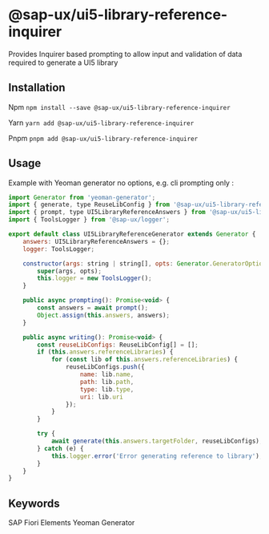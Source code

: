 # @sap-ux/ui5-library-reference-inquirer

Provides Inquirer based prompting to allow input and validation of data required to generate a UI5 library


## Installation
Npm
`npm install --save @sap-ux/ui5-library-reference-inquirer`

Yarn
`yarn add @sap-ux/ui5-library-reference-inquirer`

Pnpm
`pnpm add @sap-ux/ui5-library-reference-inquirer`

## Usage

Example with Yeoman generator no options, e.g. cli prompting only :

```javascript
import Generator from 'yeoman-generator';
import { generate, type ReuseLibConfig } from '@sap-ux/ui5-library-reference-writer'
import { prompt, type UI5LibraryReferenceAnswers } from '@sap-ux/ui5-library-reference-inquirer';
import { ToolsLogger } from '@sap-ux/logger';

export default class UI5LibraryReferenceGenerator extends Generator {
    answers: UI5LibraryReferenceAnswers = {};
    logger: ToolsLogger;

    constructor(args: string | string[], opts: Generator.GeneratorOptions) {
        super(args, opts);
        this.logger = new ToolsLogger();
    }

    public async prompting(): Promise<void> {        
        const answers = await prompt();
        Object.assign(this.answers, answers);
    }

    public async writing(): Promise<void> {
        const reuseLibConfigs: ReuseLibConfig[] = [];
        if (this.answers.referenceLibraries) {
            for (const lib of this.answers.referenceLibraries) {
                reuseLibConfigs.push({
                    name: lib.name,
                    path: lib.path,
                    type: lib.type,
                    uri: lib.uri
                });
            }
        }

        try {
            await generate(this.answers.targetFolder, reuseLibConfigs);
        } catch (e) {
            this.logger.error('Error generating reference to library');
        }
    }
}
```

## Keywords
SAP Fiori Elements
Yeoman
Generator
